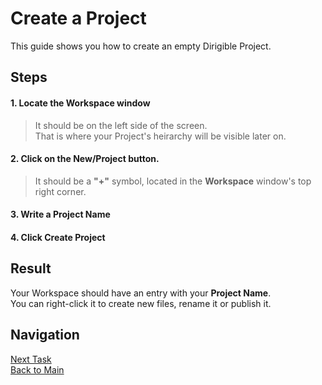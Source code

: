 # Create a Project
This guide shows you how to create an empty Dirigible Project.
## Steps
#### 1. Locate the **Workspace** window
> It should be on the left side of the screen.</br>
> That is where your Project's heirarchy will be visible later on.
#### 2. Click on the **New/Project** button.
> It should be a **"+"** symbol, located in the **Workspace** window's top right corner.
#### 3. Write a **Project Name**
#### 4. Click **Create Project** 

## Result
Your Workspace should have an entry with your **Project Name**.</br>
You can right-click it to create new files, rename it or publish it.

## Navigation
[Next Task](https://github.com/dirigiblelabs/curriculum/blob/master/IvoYakov/DirigibleDoc/Guides/CreateDatabaseTable.md)</br>
[Back to Main](https://github.com/dirigiblelabs/curriculum/edit/master/IvoYakov/DirigibleDoc)
